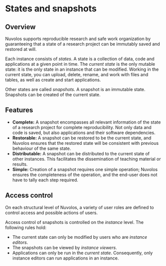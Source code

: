 # States and snapshots

## Overview

Nuvolos supports reproducible research and safe work organization by guaranteeing that a state of a research project can be immutably saved and restored at will.

Each instance consists of _states_. A state is a collection of data, code and applications at a given point in time. The _current state_ is the only mutable state: it is the only state in an instance that can be modified. Working in the current state, you can upload, delete, rename, and work with files and tables, as well as create and start applications.   
  
Other states are called _snapshots._ A snapshot is an immutable state. Snapshots can be created of the current state.

## Features

* **Complete:** A snapshot encompasses all relevant information of the state of a research project for complete reproducibility. Not only data and code is saved, but also applications and their software dependencies. 
* **Restorable:** A snapshot can be restored to be the current state, and Nuvolos ensures that the restored state will be consistent with previous behaviour of the same state. 
* **Distributable:** A snapshot can be distributed to the current state of other instances. This facilitates the dissemination of teaching material or results. 
* **Simple:** Creation of a snapshot requires one simple operation; Nuvolos ensures the completeness of the operation, and the end-user does not have to tally each step required.

## Access control

On each structural level of Nuvolos, a variety of user roles are defined to control access and possible actions of users. 

Access control of snapshots is controlled on the _instance_ level. The following rules hold:

* The current state can only be modified by users who are _instance editors_.
* The snapshots can be viewed by _instance viewers_.
* Applications can only be run in the _current state_. Consequently, only instance editors can run applications in an instance.

